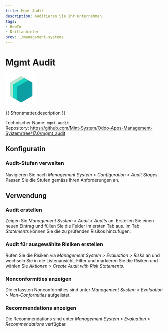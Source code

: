 ```yaml
---
title: Mgmt Audit
description: Auditieren Sie ihr Unternehmen.
tags:
- HowTo
- Drittanbieter
prev: ./management-systems
---
```


# Mgmt Audit
![icon_oms_box](attachments/icons_odoo_mint_system.png)

{{ $frontmatter.description }}

Technischer Name: `mgmt_audit`\
Repository: <https://github.com/Mint-System/Odoo-Apps-Management-System/tree/17.0/mgmt_audit>

## Konfiguratin

### Audit-Stufen verwalten

Navigieren Sie nach *Management System > Configuration > Audit Stages*. Passen Sie die Stufen gemäss ihren Anforderungen an.

## Verwendung

### Audit erstellen

Zeigen Sie *Management System > Audit > Audits* an. Erstellen Sie einen neuen Eintrag und füllen Sie die Felder im ersten Tab aus. Im Tab *Statements* können Sie die zu prüfenden Risikos hinzufügen.

### Audit für ausgewählte Risiken erstellen

Rufen Sie die Risiken via *Management System > Evaluation > Risks* an und wechseln Sie in die Listenansicht. Filter und markieren Sie die Risiken und wählen Sie *Aktionen > Create Audit with Risk Statements*.

### Nonconformities anzeigen

Die erfassten Nonconformities sind unter *Management System > Evaluation > Non-Conformities* aufgelistet.

### Recommendations anzeigen

Die Recommendations sind unter *Management System > Evaluation > Recommendations* verfügbar.